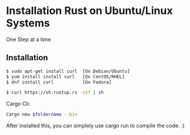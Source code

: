 # Installation Rust on Ubuntu/Linux Systems

One Step at a time

## Installation

```bash
$ sudo apt-get install curl  [On Debian/Ubuntu]
$ yum install install curl   [On CentOS/RHEL]
$ dnf install curl           [On Fedora]
```

```bash
$ curl https://sh.rustup.rs -sSf | sh
```


Cargo Cli:
```bash
Cargo new $foldername --bin
```
After installed this, you can simplely use cargo run to compile the code. :)
